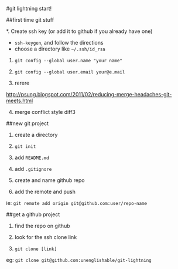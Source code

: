 #git lightning start!

##first time git stuff

*. Create ssh key (or add it to github if you already have one)
  - `ssh-keygen`, and follow the directions
  - choose a directory like `~/.ssh/id_rsa`

1. `git config --global user.name "your name"`

2. `git config --global user.email your@e.mail`

3. rerere

http://psung.blogspot.com/2011/02/reducing-merge-headaches-git-meets.html

4. merge conflict style diff3

##new git project

1. create a directory

2. `git init`

3. add `README.md`

4. add `.gitignore`

5. create and name github repo

6. add the remote and push

ie: `git remote add origin git@github.com:user/repo-name`

##get a github project

1. find the repo on github

2. look for the ssh clone link

3. `git clone [link]`

eg: `git clone git@github.com:unenglishable/git-lightning`
